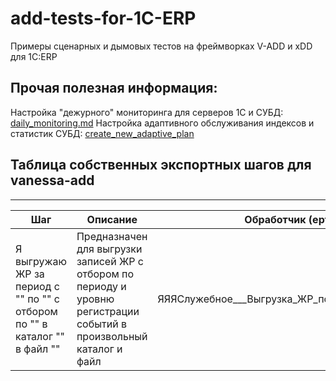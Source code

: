 # add-tests-for-1C-ERP
Примеры сценарных и дымовых тестов на фреймворках V-ADD и xDD для 1C:ERP

## Прочая полезная информация:
Настройка "дежурного" мониторинга для серверов 1С и СУБД: [daily_monitoring.md](other/daily_monitoring.md)
Настройка адаптивного обслуживания индексов и статистик СУБД: [create_new_adaptive_plan](/other/sql_queries/adaptive_maintainse_plan/create_new_adaptive_plan.md)

<a id="markdown-Таблица собственных экспортных шагов для vanessa-add" name="Таблица собственных экспортных шагов для vanessa-add"></a>
## Таблица собственных экспортных шагов для vanessa-add

-----------------------

|           Шаг            |                                          Описание                                     |                      Обработчик (epf)               |
| -------------------------| ------------------------------------------------------------------------------------- | --------------------------------------------------- |
| Я выгружаю ЖР за период с "" по "" с отбором по "" в каталог "" в файл "" | Предназначен для выгрузки записей ЖР с отбором по периоду и уровню регистрации событий в произвольный каталог и файл | ЯЯЯСлужебное___Выгрузка_ЖР_после_тестирования |

